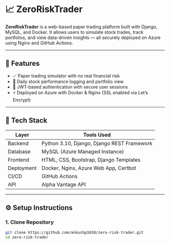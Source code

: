 # 📈 ZeroRiskTrader

**ZeroRiskTrader** is a web-based paper trading platform built with Django, MySQL, and Docker. It allows users to simulate stock trades, track portfolios, and view data-driven insights — all securely deployed on Azure using Nginx and GitHub Actions.

---

## 🔧 Features

- ✅ Paper trading simulator with no real financial risk  
- 📁 Daily stock performance logging and portfolio view  
- 🔐 JWT-based authentication with secure user sessions  
- ⚡ Deployed on Azure with Docker & Nginx (SSL enabled via Let’s Encrypt)

---

## 🧰 Tech Stack

| Layer        | Tools Used                                     |
|--------------|------------------------------------------------|
| Backend      | Python 3.10, Django, Django REST Framework     |
| Database     | MySQL (Azure Managed Instance)                 |
| Frontend     | HTML, CSS, Bootstrap, Django Templates         |
| Deployment   | Docker, Nginx, Azure Web App, Certbot          |
| CI/CD        | GitHub Actions                                 |
| API          | Alpha Vantage API                              |

---

## ⚙️ Setup Instructions

### 1. Clone Repository
```bash
git clone https://github.com/ankushp1650/zero-risk-trader.git
cd zero-risk-trader
